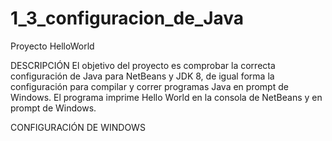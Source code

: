 # 1_3_configuracion_de_Java
Proyecto HelloWorld

DESCRIPCIÓN
El objetivo del proyecto es comprobar la correcta configuración de Java para NetBeans y JDK 8, de igual forma la configuración para compilar y correr programas Java en prompt de Windows.
El programa imprime Hello World en la consola de NetBeans y en prompt de Windows.

CONFIGURACIÓN DE WINDOWS
